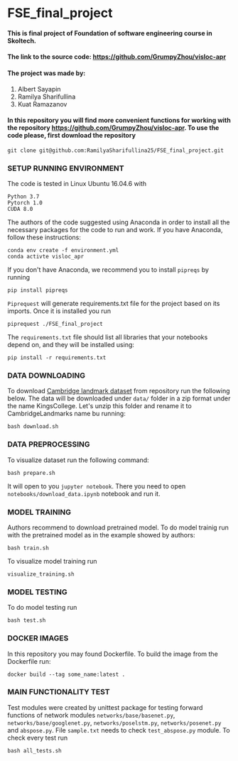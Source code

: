 # FSE_final_project

#### This is final project of Foundation of software engineering course in Skoltech.
#### The link to the source code: https://github.com/GrumpyZhou/visloc-apr
#### The project was made by: 
1) Albert Sayapin
2) Ramilya Sharifullina
3) Kuat Ramazanov

#### In this repository you will find more convenient functions for working with the repository https://github.com/GrumpyZhou/visloc-apr. To use the code please, first download the repository 
````
git clone git@github.com:RamilyaSharifullina25/FSE_final_project.git
````

### SETUP RUNNING ENVIRONMENT
The code is tested in Linux Ubuntu 16.04.6 with
````
Python 3.7
Pytorch 1.0
CUDA 8.0
````
The authors of the code suggested using Anaconda in order to install all the necessary packages for the code to run and work. If you have Anaconda, follow these instructions:
````
conda env create -f environment.yml
conda activte visloc_apr
````
If you don't have Anaconda, we recommend you to install ````pipreqs```` by running 
````
pip install pipreqs
````
````Piprequest```` will generate requirements.txt file for the project based on its imports. Once it is installed you run 
````
piprequest ./FSE_final_project
````

The `requirements.txt` file should list all libraries that your notebooks depend on, and they will be installed using:
````
pip install -r requirements.txt
````

### DATA DOWNLOADING
To download [Cambridge landmark dataset](https://www.repository.cam.ac.uk/handle/1810/251342#dataset) from repository run the following below. The data will be downloaded under ````data/```` folder in a zip format under the name KingsCollege. Let's unzip this folder and rename it to CambridgeLandmarks name bu running:
````
bash download.sh
```` 

### DATA PREPROCESSING
To visualize dataset run the following command:
````
bash prepare.sh
````
It will open to you ````jupyter notebook````. There you need to open ````notebooks/download_data.ipynb```` notebook and run it.

### MODEL TRAINING
Authors recommend to download pretrained model. To do model trainig run with the pretrained model as in the example showed by authors:
````
bash train.sh
````
To visualize model training run 
````
visualize_training.sh
````

### MODEL TESTING
To do model testing run 
````
bash test.sh
````
### DOCKER IMAGES
In this repository you may found Dockerfile. To build the image from the Dockerfile run:
````
docker build --tag some_name:latest .
````
### MAIN FUNCTIONALITY TEST

Test modules were created by unittest package for testing forward functions of network modules ````networks/base/basenet.py````,
````networks/base/googlenet.py````, ````networks/poselstm.py````, ````networks/posenet.py```` and ````abspose.py````.
File ````sample.txt```` needs to check ````test_abspose.py```` module.
To check every test run 
````
bash all_tests.sh
````

